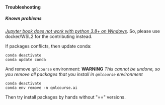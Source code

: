 #### Troubleshooting

##### Known problems

[_Jupyter book does not work with python 3.8+ on Windows_](https://github.com/jupyter/nbclient/issues/85). So, please use docker/WSL2 for the contributing instead.

If packages conflicts, then update conda:

```shell
conda deactivate
conda update conda
```

And remove `qmlcourse` environment:
**WARNING**
_This cannot be undone, so you remove all packages that you install in `qmlcourse` environment_

```shell
conda deactivate
conda env remove -n qmlcourse.ai
```

Then try install packages by hands without "==" versions.
